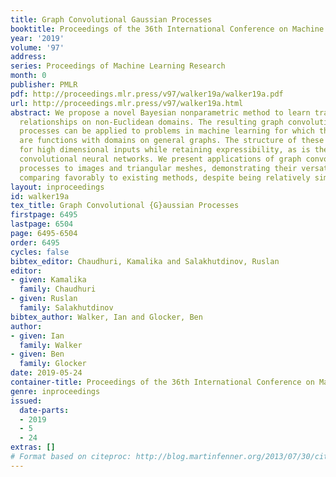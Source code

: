 ```yaml
---
title: Graph Convolutional Gaussian Processes
booktitle: Proceedings of the 36th International Conference on Machine Learning
year: '2019'
volume: '97'
address: 
series: Proceedings of Machine Learning Research
month: 0
publisher: PMLR
pdf: http://proceedings.mlr.press/v97/walker19a/walker19a.pdf
url: http://proceedings.mlr.press/v97/walker19a.html
abstract: We propose a novel Bayesian nonparametric method to learn translation-invariant
  relationships on non-Euclidean domains. The resulting graph convolutional Gaussian
  processes can be applied to problems in machine learning for which the input observations
  are functions with domains on general graphs. The structure of these models allows
  for high dimensional inputs while retaining expressibility, as is the case with
  convolutional neural networks. We present applications of graph convolutional Gaussian
  processes to images and triangular meshes, demonstrating their versatility and effectiveness,
  comparing favorably to existing methods, despite being relatively simple models.
layout: inproceedings
id: walker19a
tex_title: Graph Convolutional {G}aussian Processes
firstpage: 6495
lastpage: 6504
page: 6495-6504
order: 6495
cycles: false
bibtex_editor: Chaudhuri, Kamalika and Salakhutdinov, Ruslan
editor:
- given: Kamalika
  family: Chaudhuri
- given: Ruslan
  family: Salakhutdinov
bibtex_author: Walker, Ian and Glocker, Ben
author:
- given: Ian
  family: Walker
- given: Ben
  family: Glocker
date: 2019-05-24
container-title: Proceedings of the 36th International Conference on Machine Learning
genre: inproceedings
issued:
  date-parts:
  - 2019
  - 5
  - 24
extras: []
# Format based on citeproc: http://blog.martinfenner.org/2013/07/30/citeproc-yaml-for-bibliographies/
---
```

